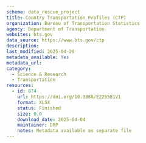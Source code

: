 ```yaml
---
schema: data_rescue_project 
title: Country Transportation Profiles (CTP)
organization: Bureau of Transportation Statistics
agency: Department of Transportation
websites: bts.gov
data_source: https://www.bts.gov/ctp
description: 
last_modified: 2025-04-29
metadata_available: Yes
metadata_url: 
category:
  - Science & Research 
  - Transportation 
resources:
  - id: 874
    url: https://doi.org/10.3886/E225581V1
    format: XLSX
    status: Finished
    size: 0.0
    download_date: 2025-04-04
    maintainer: DRP
    notes: Metadata available as separate file
---
```

